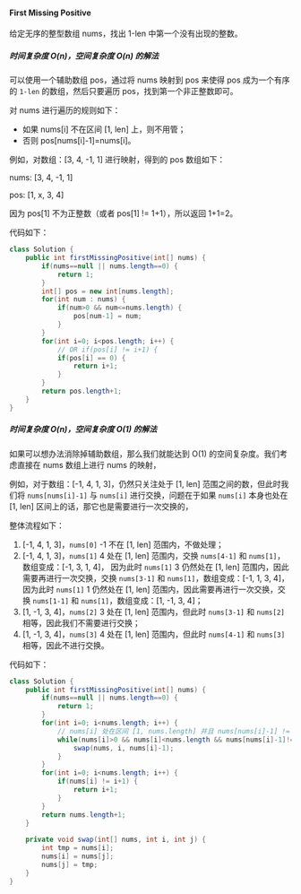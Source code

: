 #### First Missing Positive

给定无序的整型数组 nums，找出 1-len 中第一个没有出现的整数。

##### 时间复杂度 O(n)，空间复杂度 O(n) 的解法

可以使用一个辅助数组 pos，通过将 nums 映射到 pos 来使得 pos 成为一个有序的 `1-len` 的数组，然后只要遍历 pos，找到第一个非正整数即可。

对 nums 进行遍历的规则如下：

- 如果 nums[i] 不在区间 [1, len] 上，则不用管；
- 否则 pos[nums[i]-1]=nums[i]。

例如，对数组：[3, 4, -1, 1] 进行映射，得到的 pos 数组如下：

nums: [3, 4, -1, 1]

pos:  [1, x, 3,  4]

因为 pos[1] 不为正整数（或者 pos[1] != 1+1），所以返回 1+1=2。

代码如下：

```java
class Solution {
    public int firstMissingPositive(int[] nums) {
        if(nums==null || nums.length==0) {
            return 1;
        }
        int[] pos = new int[nums.length];
        for(int num : nums) {
            if(num>0 && num<=nums.length) {
                pos[num-1] = num;
            }
        }
        for(int i=0; i<pos.length; i++) {
            // OR if(pos[i] != i+1) {
            if(pos[i] == 0) {
                return i+1;
            }
        }
        return pos.length+1;
    }
}
```

##### 时间复杂度 O(n)，空间复杂度 O(1) 的解法

如果可以想办法消除掉辅助数组，那么我们就能达到 O(1) 的空间复杂度。我们考虑直接在 nums 数组上进行 nums 的映射，

例如，对于数组：[-1, 4, 1, 3]，仍然只关注处于 [1, len] 范围之间的数，但此时我们将 `nums[nums[i]-1]` 与 `nums[i]` 进行交换，问题在于如果 `nums[i]` 本身也处在 [1, len] 区间上的话，那它也是需要进行一次交换的，

整体流程如下：

1. [-1, 4, 1, 3]，`nums[0]` -1 不在 [1, len] 范围内，不做处理；
2. [-1, 4, 1, 3]，`nums[1]` 4 处在 [1, len] 范围内，交换 `nums[4-1]` 和 `nums[1]`，数组变成：[-1, 3, 1, 4]，
因为此时 `nums[1]` 3 仍然处在 [1, len] 范围内，因此需要再进行一次交换，交换 `nums[3-1]` 和 `nums[1]`，数组变成：[-1, 1, 3, 4]，
因为此时 `nums[1]` 1 仍然处在 [1, len] 范围内，因此需要再进行一次交换，交换 `nums[1-1]` 和 `nums[1]`，数组变成：[1, -1, 3, 4]；
3. [1, -1, 3, 4]，`nums[2]` 3 处在 [1, len] 范围内，但此时 `nums[3-1]` 和 `nums[2]` 相等，因此我们不需要进行交换；
4. [1, -1, 3, 4]，`nums[3]` 4 处在 [1, len] 范围内，但此时 `nums[4-1]` 和 `nums[3]` 相等，因此不进行交换。

代码如下：

```java
class Solution {
    public int firstMissingPositive(int[] nums) {
        if(nums==null || nums.length==0) {
            return 1;
        }
        for(int i=0; i<nums.length; i++) {
            // nums[i] 处在区间 [1, nums.length] 并且 nums[nums[i]-1] != nums[i] 才进行交换
            while(nums[i]>0 && nums[i]<nums.length && nums[nums[i]-1]!=nums[i]) {
                swap(nums, i, nums[i]-1);
            }
        }
        for(int i=0; i<nums.length; i++) {
            if(nums[i] != i+1) {
                return i+1;
            }
        }
        return nums.length+1;
    }
    
    private void swap(int[] nums, int i, int j) {
        int tmp = nums[i];
        nums[i] = nums[j];
        nums[j] = tmp;
    }
}
```

